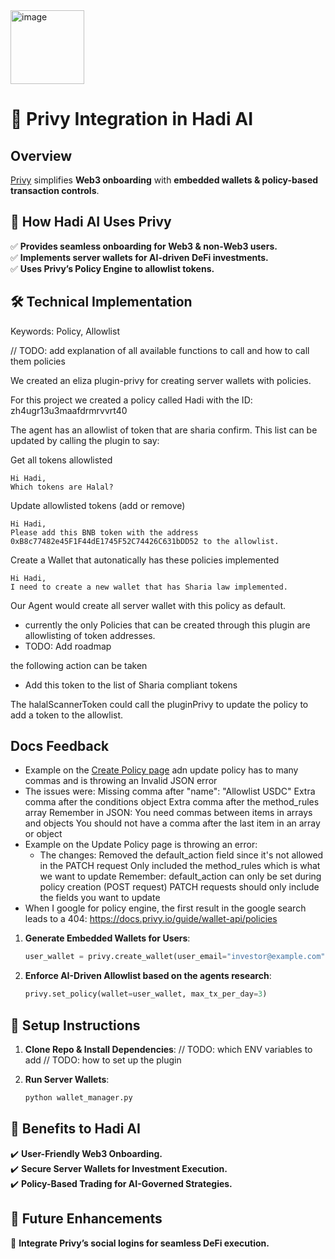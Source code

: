 <img width="118" alt="image" src="https://github.com/user-attachments/assets/73cbcb82-eb79-4330-9519-0807b40c5830" />


# 🔑 Privy Integration in Hadi AI

## Overview
[Privy](https://privy.io/) simplifies **Web3 onboarding** with **embedded wallets & policy-based transaction controls**.

## 🚀 How Hadi AI Uses Privy
✅ **Provides seamless onboarding for Web3 & non-Web3 users.**  
✅ **Implements server wallets for AI-driven DeFi investments.**  
✅ **Uses Privy’s Policy Engine to allowlist tokens.**  

## 🛠️ Technical Implementation

Keywords: Policy, Allowlist

// TODO: add explanation of all available functions to call and how to call them policies

We created an eliza plugin-privy for creating server wallets with policies.

For this project we created a policy called Hadi with the ID: zh4ugr13u3maafdrmrvvrt40

The agent has an allowlist of token that are sharia confirm. This list can be updated by calling the plugin to say:

Get all tokens allowlisted
```
Hi Hadi,
Which tokens are Halal?
```


Update allowlisted tokens (add or remove)
```
Hi Hadi,
Please add this BNB token with the address 0xB8c77482e45F1F44dE1745F52C74426C631bDD52 to the allowlist.
```


Create a Wallet that autonatically has these policies implemented

```
Hi Hadi, 
I need to create a new wallet that has Sharia law implemented.
```

Our Agent would create all server wallet with this policy as default. 

- currently the only Policies that can be created through this plugin are allowlisting of token addresses. 
- TODO: Add roadmap



the following action can be taken
- Add this token to the list of Sharia compliant tokens





The halalScannerToken could call the pluginPrivy to update the policy to add a token to the allowlist. 




## Docs Feedback

- Example on the [Create Policy page](https://docs.privy.io/guide/server-wallets/policies/create#example) adn update policy has to many commas and is throwing an Invalid JSON error
- The issues were:
    Missing comma after "name": "Allowlist USDC"
    Extra comma after the conditions object
    Extra comma after the method_rules array
    Remember in JSON:
    You need commas between items in arrays and objects
    You should not have a comma after the last item in an array or object
- Example on the Update Policy page is throwing an error:
  - The changes:
    Removed the default_action field since it's not allowed in the PATCH request
    Only included the method_rules which is what we want to update
    Remember:
    default_action can only be set during policy creation (POST request)
    PATCH requests should only include the fields you want to update
- When I google for policy engine, the first result in the google search leads to a 404: https://docs.privy.io/guide/wallet-api/policies


1. **Generate Embedded Wallets for Users**:
    ```python
    user_wallet = privy.create_wallet(user_email="investor@example.com")
    ```

2. **Enforce AI-Driven Allowlist based on the agents research**:
    ```python
    privy.set_policy(wallet=user_wallet, max_tx_per_day=3)
    ```

## 🔧 Setup Instructions
1. **Clone Repo & Install Dependencies**:
    // TODO: which ENV variables to add
    // TODO: how to set up the plugin

2. **Run Server Wallets**:
    ```bash
    python wallet_manager.py
    ```

## 🔹 Benefits to Hadi AI
✔️ **User-Friendly Web3 Onboarding.**  
✔️ **Secure Server Wallets for Investment Execution.**  
✔️ **Policy-Based Trading for AI-Governed Strategies.**  

## 🔮 Future Enhancements
🚀 **Integrate Privy’s social logins for seamless DeFi execution.**  



